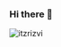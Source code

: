 ### Hi there 👋
![itzrizvi](https://user-images.githubusercontent.com/86625882/153834114-95218881-8dbb-4222-9a6f-da15b0365580.gif)


<!--
**itzrizvi/itzrizvi** is a ✨ _special_ ✨ repository because its `README.md` (this file) appears on your GitHub profile.

Here are some ideas to get you started:

- 🔭 I’m currently working on ...
- 🌱 I’m currently learning ...
- 👯 I’m looking to collaborate on ...
- 🤔 I’m looking for help with ...
- 💬 Ask me about ...
- 📫 How to reach me: ...
- 😄 Pronouns: ...
- ⚡ Fun fact: ...
-->
